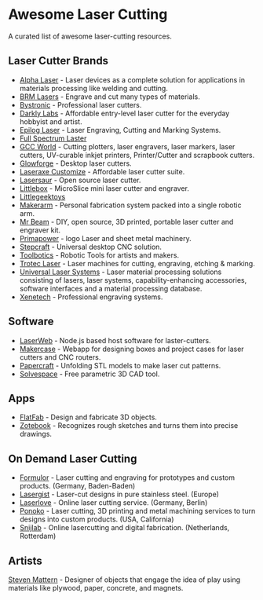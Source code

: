 # Awesome Laser Cutting

A curated list of awesome laser-cutting resources.


## Laser Cutter Brands

- [Alpha Laser] - Laser devices as a complete solution
    for applications in materials processing like welding and cutting.
- [BRM Lasers] - Engrave and cut many types of materials.
- [Bystronic] - Professional laser cutters.
- [Darkly Labs] - Affordable entry-level laser cutter
    for the everyday hobbyist and artist.
- [Epilog Laser] - Laser Engraving, Cutting and Marking Systems.
- [Full Spectrum Laster]
- [GCC World] - Cutting plotters, laser engravers, laser markers, laser cutters,
    UV-curable inkjet printers, Printer/Cutter and scrapbook cutters.
- [Glowforge] - Desktop laser cutters.
- [Laseraxe Customize] - Affordable laser cutter suite.
- [Lasersaur] - Open source laser cutter.
- [Littlebox] - MicroSlice mini laser cutter and engraver.
- [Littlegeektoys]
- [Makerarm] - Personal fabrication system packed into a single robotic arm.
- [Mr Beam] - DIY, open source, 3D printed, portable laser cutter and
    engraver kit.
- [Primapower] - logo Laser and sheet metal machinery.
- [Stepcraft] - Universal desktop CNC solution.
- [Toolbotics] - Robotic Tools for artists and makers.
- [Trotec Laser] - Laser machines for cutting, engraving, etching & marking.
- [Universal Laser Systems] - Laser material processing solutions
    consisting of lasers, laser systems, capability-enhancing accessories,
    software interfaces and a material processing database.
- [Xenetech] - Professional engraving systems.

[Alpha Laser]: http://alphalaser.de
[BRM Lasers]: http://brmlasers.eu
[Bystronic]: http://www.bystronic.de/de/produkte/laserschneidsysteme
[Darkly Labs]: https://darklylabs.com
[Epilog Laser]: https://epiloglaser.com
[Full Spectrum Laster]: http://fslaser.com
[GCC World]: http://gccworld.com
[Glowforge]: https://glowforge.com
[Laseraxe Customize]: http://www.laseraxe-customize.com
[Lasersaur]: http://lasersaur.com
[Littlebox]: http://thelittlebox.co
[Littlegeektoys]: http://littlegeektoys.com
[Makerarm]: http://makerarm.com
[Mr Beam]: http://mr-beam.org
[Primapower]: http://primapower.com
[Stepcraft]: https://stepcraft.us
[Toolbotics]: http://toolbotics.com
[Trotec Laser]: http://troteclaser.com
[Universal Laser Systems]: http://ulsinc.com
[Xenetech]: http://xenetech.com


## Software

- [LaserWeb] - Node.js based host software for laster-cutters.
- [Makercase] - Webapp for designing boxes and project cases
    for laser cutters and CNC routers.
- [Papercraft] - Unfolding STL models to make laser cut patterns.
- [Solvespace] - Free parametric 3D CAD tool.

[LaserWeb]: https://github.com/openhardwarecoza/LaserWeb
[Makercase]: https://www.makercase.com
[Papercraft]: https://github.com/osresearch/papercraft
[Solvespace]: http://solvespace.com


## Apps

- [FlatFab] - Design and fabricate 3D objects.
- [Zotebook] - Recognizes rough sketches and turns them into precise drawings.

[FlatFab]: http://flatfab.com
[Zotebook]: https://zotebook.io


## On Demand Laser Cutting

- [Formulor] - Laser cutting and engraving for prototypes and custom products.
    (Germany, Baden-Baden)
- [Lasergist] - Laser-cut designs in pure stainless steel. (Europe)
- [Laserlove] - Online laser cutting service. (Germany, Berlin)
- [Ponoko] - Laser cutting, 3D printing and metal machining services
    to turn designs into custom products. (USA, California)
- [Snijlab] - Online lasercutting and digital fabrication.
    (Netherlands, Rotterdam)

[Formulor]: https://www.formulor.de
[Lasergist]: http://lasergist.com
[Laserlove]: https://laserlove.com
[Ponoko]: https://ponoko.com
[Snijlab]: https://snijlab.nl


## Artists

[Steven Mattern] - Designer of objects that engage the idea of play
    using materials like plywood, paper, concrete, and magnets.

[Steven Mattern]: http://stevenmattern.com
